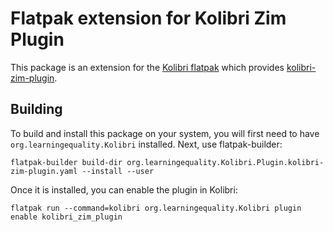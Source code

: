 # Flatpak extension for Kolibri Zim Plugin

This package is an extension for the [Kolibri flatpak](https://flathub.org/apps/details/org.learningequality.Kolibri) which provides [kolibri-zim-plugin](https://github.com/endlessm/kolibri-zim-plugin).

## Building

To build and install this package on your system, you will first need to have `org.learningequality.Kolibri` installed. Next, use flatpak-builder:

    flatpak-builder build-dir org.learningequality.Kolibri.Plugin.kolibri-zim-plugin.yaml --install --user

Once it is installed, you can enable the plugin in Kolibri:

    flatpak run --command=kolibri org.learningequality.Kolibri plugin enable kolibri_zim_plugin
